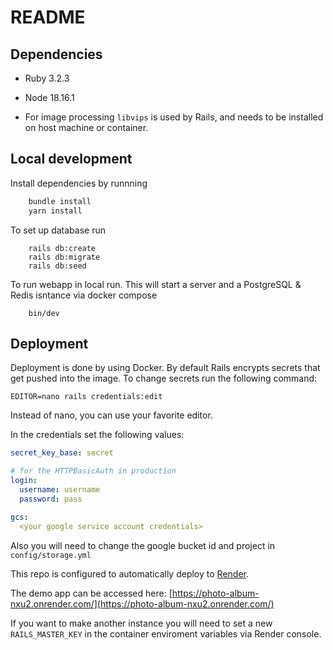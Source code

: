 # README


## Dependencies

- Ruby 3.2.3

- Node 18.16.1

- For image processing `libvips` is used by Rails, and needs to be installed on host machine or container.

## Local development

Install dependencies by runnning
```bash
    bundle install
    yarn install
```

To set up database run 
```
    rails db:create
    rails db:migrate
    rails db:seed
```

To run webapp in local run. This will start a server and a PostgreSQL & Redis isntance via docker compose
```
    bin/dev
```

## Deployment

Deployment is done by using Docker. By default Rails encrypts secrets that get pushed into
the image. To change secrets run the following command:
```
EDITOR=nano rails credentials:edit
```
Instead of nano, you can use your favorite editor.

In the credentials set the following values:
```yml
secret_key_base: secret

# for the HTTPBasicAuth in production
login:
  username: username
  password: pass

gcs:
  <your google service account credentials>
```

Also you will need to change the google bucket id and project in `config/storage.yml`

This repo is configured to automatically deploy to [Render](https://render.com).

The demo app can be accessed here: [https://photo-album-nxu2.onrender.com/](https://photo-album-nxu2.onrender.com/)

If you want to make another instance you will need to set a new `RAILS_MASTER_KEY` in the container enviroment variables via Render console. 